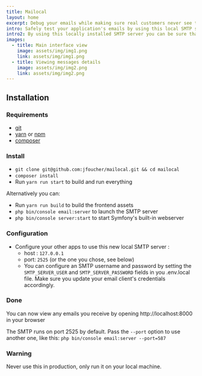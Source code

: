 ```yaml
---
title: Mailocal
layout: home
excerpt: Debug your emails while making sure real customers never see them.
intro: Safely test your application's emails by using this local SMTP server and viewing the results in the web interface.
intro2: By using this locally installed SMTP server you can be sure that your real customers will never see your test emails! However you can see all of them by simply opening the provided interface in any browser.
images:
  - title: Main interface view
    image: assets/img/img1.png
    link: assets/img/img1.png
  - title: Viewing messages details
    image: assets/img/img2.png
    link: assets/img/img2.png
---
```



## Installation

### Requirements
- [git](https://git-scm.com/downloads)
- [yarn](https://yarnpkg.com) or [npm](https://www.npmjs.com/)
- [composer](https://getcomposer.org)

### Install

- `git clone git@github.com:jfoucher/mailocal.git && cd mailocal`
- `composer install`
- Run `yarn run start` to build and run everything

Alternatively you can:

- Run `yarn run build` to build the frontend assets
- `php bin/console email:server` to launch the SMTP server
- `php bin/console server:start` to start Symfony's built-in webserver

### Configuration

- Configure your other apps to use this new local SMTP server : 
  - host : `127.0.0.1`
  - port: `2525` (or the one you chose, see below)
  - You can configure an SMTP username and password by setting the `SMTP_SERVER_USER` and `SMTP_SERVER_PASSWORD`
 fields in you .env.local file. Make sure you update your email client's credentials accordingly.
 
### Done
You can now view any emails you receive by opening http://localhost:8000 in your browser

The SMTP runs on port 2525 by default. Pass the `--port` option to use another one, like this: `php bin/console email:server --port=587`
  
### Warning

Never use this in production, only run it on your local machine.
